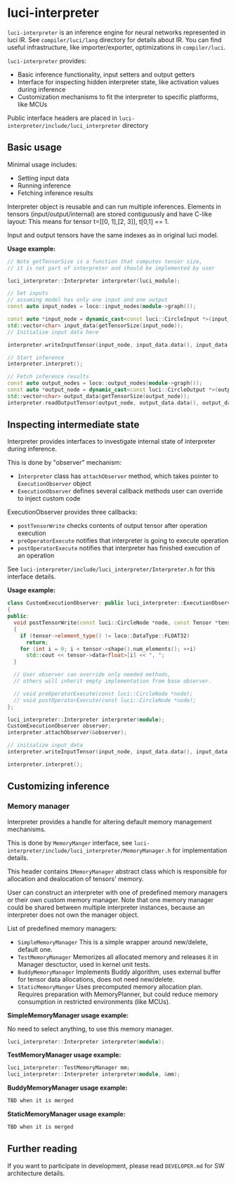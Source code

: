 # luci-interpreter

`luci-interpreter` is an inference engine for neural networks represented in luci IR.
See `compiler/luci/lang` directory for details about IR.
You can find useful infrastructure, like importer/exporter, optimizations in `compiler/luci`.

`luci-interpreter` provides:
- Basic inference functionality, input setters and output getters
- Interface for inspecting hidden interpreter state, like activation values during inference
- Customization mechanisms to fit the interpreter to specific platforms, like MCUs

Public interface headers are placed in `luci-interpreter/include/luci_interpreter` directory

## Basic usage

Minimal usage includes:
- Setting input data
- Running inference
- Fetching inference results

Interpreter object is reusable and can run multiple inferences.
Elements in tensors (input/output/internal) are stored contiguously and have C-like layout:
This means for tensor t=[[0, 1],[2, 3]], t[0,1] == 1.

Input and output tensors have the same indexes as in original luci model. 

**Usage example:**
``` c++
// Note getTensorSize is a function that computes tensor size,
// it is not part of interpreter and should be implemented by user 

luci_interpreter::Interpreter interpreter(luci_module);

// Set inputs
// assuming model has only one input and one output
const auto input_nodes = loco::input_nodes(module->graph());

const auto *input_node = dynamic_cast<const luci::CircleInput *>(input_nodes[0]);
std::vector<char> input_data(getTensorSize(input_node));
// Initialize input data here

interpreter.writeInputTensor(input_node, input_data.data(), input_data.size());

// Start inference
interpreter.interpret();

// Fetch inference results
const auto output_nodes = loco::output_nodes(module->graph());
const auto *output_node = dynamic_cast<const luci::CircleOutput *>(output_nodes[0]);
std::vector<char> output_data(getTensorSize(output_node));
interpreter.readOutputTensor(output_node, output_data.data(), output_data.size());
```

## Inspecting intermediate state

Interpreter provides interfaces to investigate internal state of interpreter during inference.

This is done by "observer" mechanism:
- `Interpreter` class has `attachObserver` method, which takes pointer to `ExecutionObserver` object
- `ExecutionObserver` defines several callback methods user can override to inject custom code

ExecutionObserver provides three callbacks:
- `postTensorWrite` checks contents of output tensor after operation execution
- `preOperatorExecute` notifies that interpreter is going to execute operation
- `postOperatorExecute` notifies that interpreter has finished execution of an operation

See `luci-interpreter/include/luci_interpreter/Interpreter.h` for this interface details.

**Usage example:**
``` c++
class CustomExecutionObserver: public luci_interpreter::ExecutionObserver
{
public:
  void postTensorWrite(const luci::CircleNode *node, const Tensor *tensor) override
  {
    if (tensor->element_type() != loco::DataType::FLOAT32)
      return;
    for (int i = 0; i < tensor->shape().num_elements(); ++i)
      std::cout << tensor->data<float>[i] << ", ";
  }

  // User observer can override only needed methods,
  // others will inherit empty implementation from base observer.

  // void preOperatorExecute(const luci::CircleNode *node);
  // void postOperatorExecute(const luci::CircleNode *node);
};

luci_interpreter::Interpreter interpreter(module);
CustomExecutionObserver observer;
interpreter.attachObserver(&observer);

// initialize input_data
interpreter.writeInputTensor(input_node, input_data.data(), input_data.size());

interpreter.interpret();
```

## Customizing inference

### Memory manager

Interpreter provides a handle for altering default memory management mechanisms.

This is done by `MemoryManger` interface, see `luci-interpreter/include/luci_interpreter/MemoryManager.h` for implementation details.

This header contains `IMemoryManager` abstract class which is responsible for allocation and dealocation of tensors' memory.

User can construct an interpreter with one of predefined memory managers or their own custom memory manager.
Note that one memory manager could be shared between multiple interpreter instances, because an interpreter does not own the manager object. 

List of predefined memory managers:
- `SimpleMemoryManager` This is a simple wrapper around new/delete, default one.
- `TestMemoryManager` Memorizes all allocated memory and releases it in Manager desctuctor, used in kernel unit tests.
- `BuddyMemoryManager` Implements Buddy algorithm, uses external buffer for tensor data allocations, does not need new/delete.
- `StaticMemoryManger` Uses precomputed memory allocation plan. Requires preparation with MemoryPlanner, but could reduce memory consumption in restricted environments (like MCUs).

**SimpleMemoryManager usage example:**

No need to select anything, to use this memory manager.
``` c++
luci_interpreter::Interpreter interpreter(module);
```

**TestMemoryManager usage example:**

``` c++
luci_interpreter::TestMemoryManager mm;
luci_interpreter::Interpreter interpreter(module, &mm);
```

**BuddyMemoryManager usage example:**
``` c++
TBD when it is merged
```

**StaticMemoryManager usage example:**
``` c++
TBD when it is merged
```

## Further reading

If you want to participate in development, please read `DEVELOPER.md` for SW architecture details.
